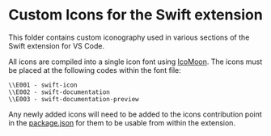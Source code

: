 # Custom Icons for the Swift extension

This folder contains custom iconography used in various sections of the Swift extension for VS Code.

All icons are compiled into a single icon font using [IcoMoon](https://icomoon.io/app). The icons must be placed at the following codes within the font file:

```
\\E001 - swift-icon
\\E002 - swift-documentation
\\E003 - swift-documentation-preview
```

Any newly added icons will need to be added to the icons contribution point in the [package.json](../../package.json) for them to be usable from within the extension.